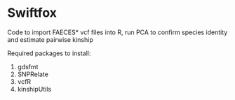 # Swiftfox
Code to import FAECES* vcf files into R, run PCA to confirm species identity and estimate pairwise kinship 

Required packages to install:

1. gdsfmt
2. SNPRelate
3. vcfR
4. kinshipUtils 

